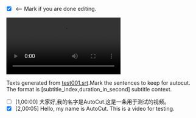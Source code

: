 - [x] <-- Mark if you are done editing.

<video controls="true" allowfullscreen="true"> <source src="../video/test001.mp4" type="video/mp4"> </video>

Texts generated from [test001.srt](test001.srt).Mark the sentences to keep for autocut.
The format is [subtitle_index,duration_in_second] subtitle context.

- [ ] [1,00:00]   大家好,我的名字是AutoCut.这是一条用于测试的视频。
- [x] [2,00:05]   Hello, my name is AutoCut. This is a video for testing.
